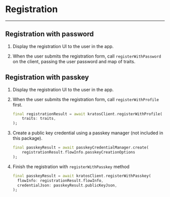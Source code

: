 # Registration

---

## Registration with password

1. Display the registration UI to the user in the app.
  
2. When the user submits the registration form, call `registerWithPassword` on the client, passing the user password and map of traits.

## Registration with passkey

1. Display the registration UI to the user in the app.
2. When the user submits the registration form, call `registerWithProfile` first.

    ```dart
    final registrationResult = await kratosClient.registerWithProfile(
        traits: traits,
    );
    ```

3. Create a public key credential using a passkey manager (not included in this package).

    ```dart
    final passkeyResult = await passkeyCredentialManager.create(
        registrationResult.flowInfo.passkeyCreationOptions
    );
    ```

4. Finish the registration with `registerWithPasskey` method

    ```dart
    final passkeyResult = await kratosClient.registerWithPasskey(
      flowInfo: registrationResult.flowInfo,
      credentialJson: passkeyResult.publicKeyJson,
    );
    ```
